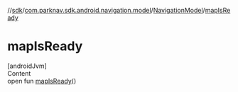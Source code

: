 //[sdk](../../../index.md)/[com.parknav.sdk.android.navigation.model](../index.md)/[NavigationModel](index.md)/[mapIsReady](map-is-ready.md)



# mapIsReady  
[androidJvm]  
Content  
open fun [mapIsReady](map-is-ready.md)()  



